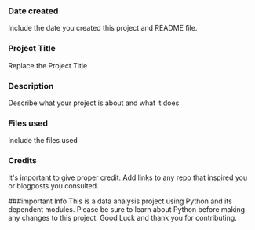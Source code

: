 ### Date created
Include the date you created this project and README file.

### Project Title
Replace the Project Title

### Description
Describe what your project is about and what it does

### Files used
Include the files used

### Credits
It's important to give proper credit. Add links to any repo that inspired you or blogposts you consulted.

###important Info
This is a data analysis project using Python and its dependent modules. Please be sure to learn about Python before making any changes to this project. Good Luck and thank you for contributing.
